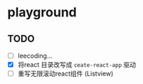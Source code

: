 # playground

## TODO

- [ ] leecoding...
- [X] 将react 目录改写成 `ceate-react-app` 驱动
- [ ] 重写无限滚动react组件 (Listview)